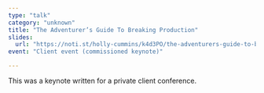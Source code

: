 ```yaml
---
type: "talk"
category: "unknown"
title: "The Adventurer’s Guide To Breaking Production"
slides:
  url: "https://noti.st/holly-cummins/k4d3PO/the-adventurers-guide-to-breaking-production"
event: "Client event (commissioned keynote)"

---
```

This was a keynote written for a private client conference.